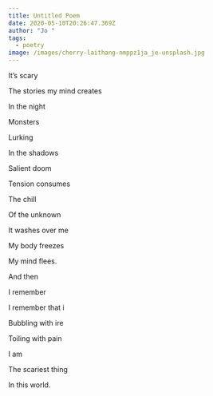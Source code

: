 ```yaml
---
title: Untitled Poem
date: 2020-05-10T20:26:47.369Z
author: "Jo "
tags:
  - poetry
image: /images/cherry-laithang-nmppz1ja_je-unsplash.jpg
---
```

<!--StartFragment-->

It’s scary

The stories my mind creates

In the night

Monsters

Lurking

In the shadows

Salient doom

Tension consumes

The chill

Of the unknown

It washes over me

My body freezes

My mind flees.

And then

I remember

I remember that i

Bubbling with ire

Toiling with pain

I am

The scariest thing

In this world.



<!--EndFragment-->